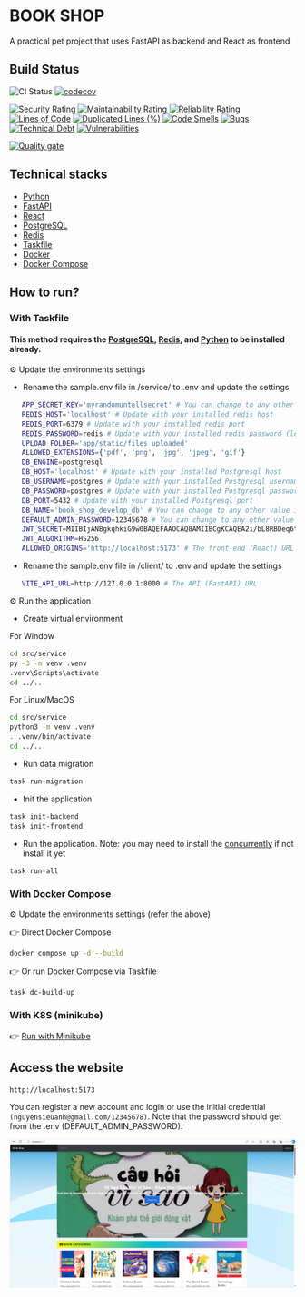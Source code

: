 # BOOK SHOP
A practical pet project that uses FastAPI as backend and React as frontend

## Build Status
![CI Status](https://github.com/sieunhantanbao/book-shop/actions/workflows/ci-quality-check.yml/badge.svg)
[![codecov](https://codecov.io/gh/sieunhantanbao/book-shop/branch/dev/graph/badge.svg?token=PAF5TF7KMX)](https://codecov.io/gh/sieunhantanbao/book-shop)

[![Security Rating](https://sonarcloud.io/api/project_badges/measure?project=sieunhantanbao_book-shop&metric=security_rating)](https://sonarcloud.io/summary/new_code?id=sieunhantanbao_book-shop)
[![Maintainability Rating](https://sonarcloud.io/api/project_badges/measure?project=sieunhantanbao_book-shop&metric=sqale_rating)](https://sonarcloud.io/summary/new_code?id=sieunhantanbao_book-shop)
[![Reliability Rating](https://sonarcloud.io/api/project_badges/measure?project=sieunhantanbao_book-shop&metric=reliability_rating)](https://sonarcloud.io/summary/new_code?id=sieunhantanbao_book-shop)
[![Lines of Code](https://sonarcloud.io/api/project_badges/measure?project=sieunhantanbao_book-shop&metric=ncloc)](https://sonarcloud.io/summary/new_code?id=sieunhantanbao_book-shop)
[![Duplicated Lines (%)](https://sonarcloud.io/api/project_badges/measure?project=sieunhantanbao_book-shop&metric=duplicated_lines_density)](https://sonarcloud.io/summary/new_code?id=sieunhantanbao_book-shop)
[![Code Smells](https://sonarcloud.io/api/project_badges/measure?project=sieunhantanbao_book-shop&metric=code_smells)](https://sonarcloud.io/summary/new_code?id=sieunhantanbao_book-shop)
[![Bugs](https://sonarcloud.io/api/project_badges/measure?project=sieunhantanbao_book-shop&metric=bugs)](https://sonarcloud.io/summary/new_code?id=sieunhantanbao_book-shop)
[![Technical Debt](https://sonarcloud.io/api/project_badges/measure?project=sieunhantanbao_book-shop&metric=sqale_index)](https://sonarcloud.io/summary/new_code?id=sieunhantanbao_book-shop)
[![Vulnerabilities](https://sonarcloud.io/api/project_badges/measure?project=sieunhantanbao_book-shop&metric=vulnerabilities)](https://sonarcloud.io/summary/new_code?id=sieunhantanbao_book-shop)

[![Quality gate](https://sonarcloud.io/api/project_badges/quality_gate?project=sieunhantanbao_book-shop)](https://sonarcloud.io/summary/new_code?id=sieunhantanbao_book-shop)

## Technical stacks
- [Python](https://www.python.org/)
- [FastAPI](https://fastapi.tiangolo.com/)
- [React](https://react.dev/)
- [PostgreSQL](https://www.postgresql.org/)
- [Redis](https://redis.io/downloads/)
- [Taskfile](https://taskfile.dev/)
- [Docker](https://www.docker.com/)
- [Docker Compose](https://docs.docker.com/compose/)

## How to run?
### With Taskfile
#### This method requires the [PostgreSQL](https://www.postgresql.org/), [Redis](https://redis.io/downloads/), and [Python](https://www.python.org/) to be installed already.

⚙️ Update the environments settings
- Rename the sample.env file in /service/ to .env and update the settings
```bash
   APP_SECRET_KEY='myrandomuntellsecret' # You can change to any other value if needed
   REDIS_HOST='localhost' # Update with your installed redis host
   REDIS_PORT=6379 # Update with your installed redis port
   REDIS_PASSWORD=redis # Update with your installed redis password (leave blank if it does not have password)
   UPLOAD_FOLDER='app/static/files_uploaded'
   ALLOWED_EXTENSIONS={'pdf', 'png', 'jpg', 'jpeg', 'gif'}
   DB_ENGINE=postgresql
   DB_HOST='localhost' # Update with your installed Postgresql host
   DB_USERNAME=postgres # Update with your installed Postgresql username
   DB_PASSWORD=postgres # Update with your installed Postgresql password
   DB_PORT=5432 # Update with your installed Postgresql port
   DB_NAME='book_shop_develop_db' # You can change to any other value if needed
   DEFAULT_ADMIN_PASSWORD=12345678 # You can change to any other value if needed
   JWT_SECRET=MIIBIjANBgkqhkiG9w0BAQEFAAOCAQ8AMIIBCgKCAQEA2i/bL8RBDeq6tKOdgaP0mNYpiUZIHT2QZjc8wZgvZEqQx4avnkujE92emGS1p6b6/y229oNj+vkSKXCMHJ3FUG3ytFfDNSDMMqp1gLq2n0oRJT8KKHfBApf/v/BK5aYGD9sKZ/FSEapXN79nwBywabQPpa5jpcFjLQD3cg8ezLWPfnyVS76i3mHpVWwPUABHqT4DFaz0PDXtZa2TAIYf7tMa3NNcWHA9OgRtfIbTqkimUdy6aW3w0GGav1KPdfxNMQ0m7+cOE9uc8yYR0DavyFe8b3Tz1xUKV2oKNfnyRkOWasHYTI9PZUwnnHWCa74X5LI6xJZ9myVecq/YDXw9qQIDAQAB # You can change to any other value if needed
   JWT_ALGORITHM=HS256
   ALLOWED_ORIGINS='http://localhost:5173' # The front-end (React) URL
```
- Rename the sample.env file in /client/ to .env and update the settings
```bash
   VITE_API_URL=http://127.0.0.1:8000 # The API (FastAPI) URL
```
⚙️ Run the application
- Create virtual environment

For Window
```bash
cd src/service
py -3 -m venv .venv
.venv\Scripts\activate
cd ../..
```

For Linux/MacOS
```bash
cd src/service
python3 -m venv .venv
. .venv/bin/activate
cd ../..
```

- Run data migration
```bash
task run-migration
```

- Init the application
```bash
task init-backend
task init-frontend
```

- Run the application. Note: you may need to install the [concurrently](https://www.npmjs.com/package/concurrently) if not install it yet
```bash
task run-all
```

### With Docker Compose
⚙️ Update the environments settings (refer the above)

👉 Direct Docker Compose
```bash
docker compose up -d --build
```

👉 Or run Docker Compose via Taskfile
```bash
task dc-build-up
```
### With K8S (minikube)
👉 [Run with Minikube](/k8s/README.md)

## Access the website

```bash
http://localhost:5173
```
You can register a new account and login or use the initial credential `(nguyensieuanh@gmail.com/12345678)`. Note that the password should get from the .env (DEFAULT_ADMIN_PASSWORD).

![HomePage](.img/homepage_frontend.jpg)